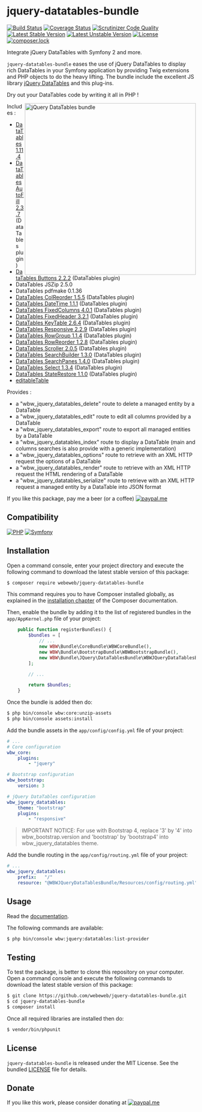 jquery-datatables-bundle
========================

[![Build Status](https://img.shields.io/github/workflow/status/webeweb/jquery-datatables-bundle/build?style=flat-square)](https://github.com/webeweb/jquery-datatables-bundle/actions)
[![Coverage Status](https://img.shields.io/coveralls/github/webeweb/jquery-datatables-bundle/master.svg?style=flat-square)](https://coveralls.io/github/webeweb/jquery-datatables-bundle?branch=master)
[![Scrutinizer Code Quality](https://img.shields.io/scrutinizer/quality/g/webeweb/jquery-datatables-bundle/master.svg?style=flat-square)](https://scrutinizer-ci.com/g/webeweb/jquery-datatables-bundle/?branch=master)
[![Latest Stable Version](https://img.shields.io/packagist/v/webeweb/jquery-datatables-bundle.svg?style=flat-square)](https://packagist.org/packages/webeweb/jquery-datatables-bundle)
[![Latest Unstable Version](https://img.shields.io/packagist/vpre/webeweb/jquery-datatables-bundle.svg?style=flat-square)](https://packagist.org/packages/webeweb/jquery-datatables-bundle)
[![License](https://img.shields.io/packagist/l/webeweb/jquery-datatables-bundle.svg?style=flat-square)](https://packagist.org/packages/webeweb/jquery-datatables-bundle)
[![composer.lock](https://img.shields.io/badge/.lock-uncommited-important.svg?style=flat-square)](https://packagist.org/packages/webeweb/jquery-datatables-bundle)

Integrate jQuery DataTables with Symfony 2 and more.

`jquery-datatables-bundle` eases the use of jQuery DataTables to display rich
DataTables in your Symfony application by providing Twig extensions and PHP
objects to do the heavy lifting. The bundle include the excellent JS library
[jQuery DataTables](https://datatables.net/) and this plug-ins.

Dry out your DataTables code by writing it all in PHP !

<img src="https://raw.githubusercontent.com/webeweb/jquery-datatables-bundle/master/Resources/doc/screenshot_readme.png" alt="jQuery DataTables bundle" align="right" height="456"/>

Includes :

- [DataTables 1.11.4](https://datatables.net/)
- [DataTables AutoFill 2.3.7](https://datatables.net/extensions/autofill/) (DataTables plugin)
- [DataTables Buttons 2.2.2](https://datatables.net/extensions/buttons/) (DataTables plugin)
- DataTables JSZip 2.5.0
- DataTables pdfmake 0.1.36
- [DataTables ColReorder 1.5.5](https://datatables.net/extensions/colreorder/) (DataTables plugin)
- [DataTables DateTime 1.1.1](https://datatables.net/extensions/datetime/) (DataTables plugin)
- [DataTables FixedColumns 4.0.1](https://datatables.net/extensions/fixedcolumns/) (DataTables plugin)
- [DataTables FixedHeader 3.2.1](https://datatables.net/extensions/fixedheader/) (DataTables plugin)
- [DataTables KeyTable 2.6.4](https://datatables.net/extensions/keytable/) (DataTables plugin)
- [DataTables Responsive 2.2.9](https://datatables.net/extensions/responsive/) (DataTables plugin)
- [DataTables RowGroup 1.1.4](https://datatables.net/extensions/rowgroup/) (DataTables plugin)
- [DataTables RowReorder 1.2.8](https://datatables.net/extensions/rowreorder/) (DataTables plugin)
- [DataTables Scroller 2.0.5](https://datatables.net/extensions/scroller/) (DataTables plugin)
- [DataTables SearchBuilder 1.3.0](https://datatables.net/extensions/searchbuilder/) (DataTables plugin)
- [DataTables SearchPanes 1.4.0](https://datatables.net/extensions/searchpanes/) (DataTables plugin)
- [DataTables Select 1.3.4](https://datatables.net/extensions/select/) (DataTables plugin)
- [DataTables StateRestore 1.1.0](https://datatables.net/extensions/staterestore/) (DataTables plugin)
- [editableTable](https://github.com/mindmup/editable-table/)

Provides :

- a "wbw_jquery_datatables_delete" route to delete a managed entity by a DataTable
- a "wbw_jquery_datatables_edit" route to edit all columns provided by a DataTable
- a "wbw_jquery_datatables_export" route to export all managed entities by a DataTable
- a "wbw_jquery_datatables_index" route to display a DataTable (main and columns searches is also provide with a generic implementation)
- a "wbw_jquery_datatables_options" route to retrieve with an XML HTTP request the options of a DataTable
- a "wbw_jquery_datatables_render" route to retrieve with an XML HTTP request the HTML rendering of a DataTable
- a "wbw_jquery_datatables_serialize" route to retrieve with an XML HTTP request a managed entity by a DataTable into JSON format

If you like this package, pay me a beer (or a coffee)
[![paypal.me](https://img.shields.io/badge/paypal.me-webeweb-0070ba.svg?style=flat-square&logo=paypal)](https://www.paypal.me/webeweb)

## Compatibility

[![PHP](https://img.shields.io/packagist/php-v/webeweb/jquery-datatables-bundle.svg?style=flat-square)](http://php.net)
[![Symfony](https://img.shields.io/badge/symfony-%5E3.4%7C%5E4.0-brightness.svg?style=flat-square)](https://symfony.com)

## Installation

Open a command console, enter your project directory and execute the following
command to download the latest stable version of this package:

```bash
$ composer require webeweb/jquery-datatables-bundle
```

This command requires you to have Composer installed globally, as explained in
the [installation chapter](https://getcomposer.org/doc/00-intro.md) of the
Composer documentation.

Then, enable the bundle by adding it to the list of registered bundles
in the `app/AppKernel.php` file of your project:

```php
    public function registerBundles() {
        $bundles = [
            // ...
            new WBW\Bundle\CoreBundle\WBWCoreBundle(),
            new WBW\Bundle\BootstrapBundle\WBWBootstrapBundle(),
            new WBW\Bundle\JQuery\DataTablesBundle\WBWJQueryDataTablesBundle(),
        ];

        // ...

        return $bundles;
    }
```

Once the bundle is added then do:

```bash
$ php bin/console wbw:core:unzip-assets
$ php bin/console assets:install
```

Add the bundle assets in the `app/config/config.yml` file of your project:

```yaml
# ...
# Core configuration
wbw_core:
    plugins:
        - "jquery"

# Bootstrap configuration
wbw_bootstrap:
    version: 3

# jQuery DataTables configuration
wbw_jquery_datatables:
    theme: "bootstrap"
    plugins:
        - "responsive"
```

> IMPORTANT NOTICE: For use with Bootstrap 4, replace '3' by '4' into wbw_bootstrap.version and 
> 'bootstrap' by 'bootstrap4' into wbw_jquery_datatables theme.

Add the bundle routing in the `app/config/routing.yml` file of your project:

```yaml
# ...
wbw_jquery_datatables:
    prefix:   "/"
    resource: "@WBWJQueryDataTablesBundle/Resources/config/routing.yml"
```

## Usage

Read the [documentation](Resources/doc/index.md).

The following commands are available:
```bash
$ php bin/console wbw:jquery:datatables:list-provider
```

## Testing

To test the package, is better to clone this repository on your computer.
Open a command console and execute the following commands to download the latest
stable version of this package:

```bash
$ git clone https://github.com/webeweb/jquery-datatables-bundle.git
$ cd jquery-datatables-bundle
$ composer install
```

Once all required libraries are installed then do:

```bash
$ vendor/bin/phpunit
```

## License

`jquery-datatables-bundle` is released under the MIT License. See the bundled
[LICENSE](LICENSE) file for details.

## Donate

If you like this work, please consider donating at
[![paypal.me](https://img.shields.io/badge/paypal.me-webeweb-0070ba.svg?style=flat-square&logo=paypal)](https://www.paypal.me/webeweb)
